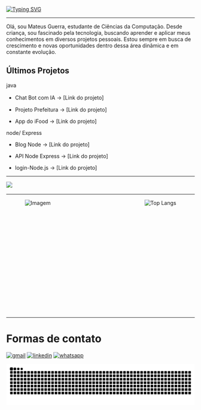 

<a href="https://git.io/typing-svg"><img src="https://readme-typing-svg.herokuapp.com?font=Fira+Code&weight=900&size=48&pause=1000&center=true&vCenter=true&random=false&width=475&height=66&lines=Hello+World;Me+chamo+Mateus!;%3A+)" alt="Typing SVG" /></a>

----
Olá, sou Mateus Guerra, estudante de Ciências da Computação. Desde criança, sou fascinado pela tecnologia, buscando aprender e aplicar meus conhecimentos em diversos projetos pessoais. Estou sempre em busca de crescimento e novas oportunidades dentro dessa área dinâmica e em constante evolução.



Últimos Projetos
--
java 
* Chat Bot com IA ->  [Link do projeto] ㅤㅤㅤㅤㅤㅤㅤㅤㅤ
  
* Projeto Prefeitura -> [Link do projeto]
 
*  App do iFood -> [Link do projeto] 

node/ Express

* Blog Node -> [Link do projeto]

* API Node Express -> [Link do projeto]
  
* login-Node.js -> [Link do projeto]

---
<img src="https://skillicons.dev/icons?i=androidstudio,java,spring,angular,nodejs,js,cs,dotnet" />


---

<div style="margin-bottom:10px; display: flex; justify-content: center; align-items: center; gap: 20px;">
  <img height="300" src="https://art.pixilart.com/0e207d1322d8c04.gif" alt="Imagem"  min-width="300px" max-width="300px" width="300px" align="right" alt="Computador iuriCode" />
  <img height="300" src="https://github-readme-stats.vercel.app/api/top-langs/?username=mateus26game&layout=donut&show_icons=true&theme=react" alt="Top Langs" />
</div>     

---



 # Formas de contato 


  [![gmail](https://img.shields.io/badge/Gmail-D14836?style=for-the-badge&logo=gmail&logoColor=white)]() 
  [![linkedin](https://img.shields.io/badge/LinkedIn-0077B5?style=for-the-badge&logo=linkedin&logoColor=white)](https://www.linkedin.com/in/mateus-guerra-117637280/)
  [![whatsapp](https://img.shields.io/badge/WhatsApp-25D366?style=for-the-badge&logo=whatsapp&logoColor=white)](https://wa.me/558196836797)
  


 ![Snake Animation](https://github.com/luucasdinoo/luucasdinoo/blob/output/github-contribution-grid-snake.svg)

